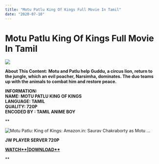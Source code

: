 ```yaml
---
title: "Motu Patlu King Of Kings Full Movie In Tamil"
date: "2020-07-10"
---
```


# Motu Patlu King Of Kings Full Movie In Tamil

[![](https://1.bp.blogspot.com/-HWVpXjOSHyA/XwhUZuenKaI/AAAAAAAAB3k/p7dVrJZyymwhkVnuTA2mHibjcuR7KWSWwCLcBGAsYHQ/w400-h225/80177339-800x450.jpg)](https://1.bp.blogspot.com/-HWVpXjOSHyA/XwhUZuenKaI/AAAAAAAAB3k/p7dVrJZyymwhkVnuTA2mHibjcuR7KWSWwCLcBGAsYHQ/s800/80177339-800x450.jpg)

**About This Content:** **Motu and Patlu help Guddu, a circus lion, return to the jungle, which an evil poacher, Narsimha, dominates. The duo teams up with the animals to combat him and restore peace.**

****INFORMATION:  
NAME: MOTU PATLU KING OF KINGS  
LANGUAGE: TAMIL  
QUALITY: 720P  
ENCODED BY : TAMIL ANIME BOY****

**

![Motu Patlu: King of Kings: Amazon.in: Saurav Chakraborty as Motu ...](https://images-na.ssl-images-amazon.com/images/I/81br{c48f4630022c0d57354920639953d21a0626fbbe35cb91b826b45669a52e752e}2Bhzz-HL._SL1333_.jpg)

**JW PLAYER SERVER 720P**

 ****[**WATCH****|DOWNLOAD**](https://bit.ly/2ObmYE3)****





**
